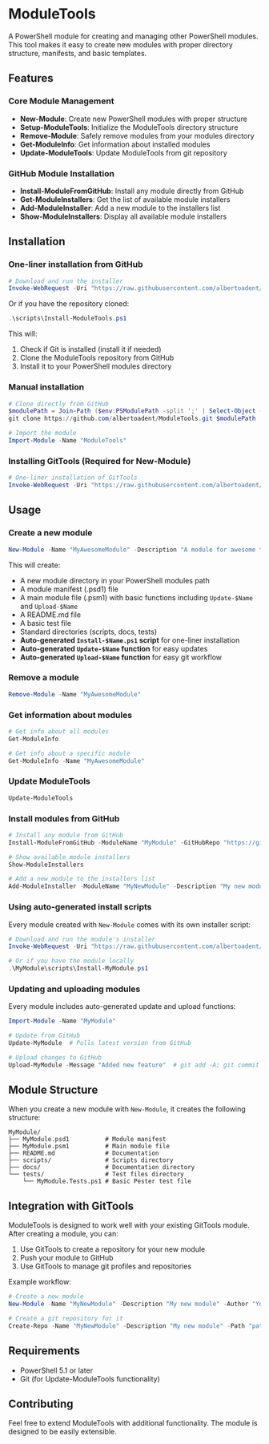 # ModuleTools

A PowerShell module for creating and managing other PowerShell modules. This tool makes it easy to create new modules with proper directory structure, manifests, and basic templates.

## Features

### Core Module Management
- **New-Module**: Create new PowerShell modules with proper structure
- **Setup-ModuleTools**: Initialize the ModuleTools directory structure
- **Remove-Module**: Safely remove modules from your modules directory
- **Get-ModuleInfo**: Get information about installed modules
- **Update-ModuleTools**: Update ModuleTools from git repository

### GitHub Module Installation
- **Install-ModuleFromGitHub**: Install any module directly from GitHub
- **Get-ModuleInstallers**: Get the list of available module installers
- **Add-ModuleInstaller**: Add a new module to the installers list
- **Show-ModuleInstallers**: Display all available module installers

## Installation

### One-liner installation from GitHub
```powershell
# Download and run the installer
Invoke-WebRequest -Uri "https://raw.githubusercontent.com/albertoadent/ModuleTools/main/scripts/Install-ModuleTools.ps1" -OutFile "Install-ModuleTools.ps1"; .\Install-ModuleTools.ps1
```

Or if you have the repository cloned:
```powershell
.\scripts\Install-ModuleTools.ps1
```

This will:
1. Check if Git is installed (install it if needed)
2. Clone the ModuleTools repository from GitHub
3. Install it to your PowerShell modules directory

### Manual installation
```powershell
# Clone directly from GitHub
$modulePath = Join-Path ($env:PSModulePath -split ';' | Select-Object -First 1) "ModuleTools"
git clone https://github.com/albertoadent/ModuleTools.git $modulePath

# Import the module
Import-Module -Name "ModuleTools"
```

### Installing GitTools (Required for New-Module)
```powershell
# One-liner installation of GitTools
Invoke-WebRequest -Uri "https://raw.githubusercontent.com/albertoadent/ModuleTools/main/scripts/Install-GitTools.ps1" -OutFile "Install-GitTools.ps1"; .\Install-GitTools.ps1
```

## Usage

### Create a new module
```powershell
New-Module -Name "MyAwesomeModule" -Description "A module for awesome things" -Author "Your Name"
```

This will create:
- A new module directory in your PowerShell modules path
- A module manifest (.psd1) file
- A main module file (.psm1) with basic functions including `Update-$Name` and `Upload-$Name`
- A README.md file
- A basic test file
- Standard directories (scripts, docs, tests)
- **Auto-generated `Install-$Name.ps1` script** for one-liner installation
- **Auto-generated `Update-$Name` function** for easy updates
- **Auto-generated `Upload-$Name` function** for easy git workflow

### Remove a module
```powershell
Remove-Module -Name "MyAwesomeModule"
```

### Get information about modules
```powershell
# Get info about all modules
Get-ModuleInfo

# Get info about a specific module
Get-ModuleInfo -Name "MyAwesomeModule"
```

### Update ModuleTools
```powershell
Update-ModuleTools
```

### Install modules from GitHub
```powershell
# Install any module from GitHub
Install-ModuleFromGitHub -ModuleName "MyModule" -GitHubRepo "https://github.com/username/MyModule.git"

# Show available module installers
Show-ModuleInstallers

# Add a new module to the installers list
Add-ModuleInstaller -ModuleName "MyNewModule" -Description "My new module" -GitHubRepo "https://github.com/username/MyNewModule.git"
```

### Using auto-generated install scripts
Every module created with `New-Module` comes with its own installer script:

```powershell
# Download and run the module's installer
Invoke-WebRequest -Uri "https://raw.githubusercontent.com/albertoadent/MyModule/main/scripts/Install-MyModule.ps1" -OutFile "Install-MyModule.ps1"; .\Install-MyModule.ps1

# Or if you have the module locally
.\MyModule\scripts\Install-MyModule.ps1
```

### Updating and uploading modules
Every module includes auto-generated update and upload functions:

```powershell
Import-Module -Name "MyModule"

# Update from GitHub
Update-MyModule  # Pulls latest version from GitHub

# Upload changes to GitHub
Upload-MyModule -Message "Added new feature"  # git add -A; git commit -m "message"; git push
```

## Module Structure

When you create a new module with `New-Module`, it creates the following structure:

```
MyModule/
├── MyModule.psd1          # Module manifest
├── MyModule.psm1          # Main module file
├── README.md              # Documentation
├── scripts/               # Scripts directory
├── docs/                  # Documentation directory
└── tests/                 # Test files directory
    └── MyModule.Tests.ps1 # Basic Pester test file
```

## Integration with GitTools

ModuleTools is designed to work well with your existing GitTools module. After creating a module, you can:

1. Use GitTools to create a repository for your new module
2. Push your module to GitHub
3. Use GitTools to manage git profiles and repositories

Example workflow:
```powershell
# Create a new module
New-Module -Name "MyNewModule" -Description "My new module" -Author "Your Name"

# Create a git repository for it
Create-Repo -Name "MyNewModule" -Description "My new module" -Path "path\to\MyNewModule"
```

## Requirements

- PowerShell 5.1 or later
- Git (for Update-ModuleTools functionality)

## Contributing

Feel free to extend ModuleTools with additional functionality. The module is designed to be easily extensible. 
